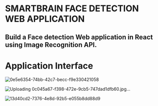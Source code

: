 # SMARTBRAIN FACE DETECTION WEB APPLICATION
## Build a Face detection Web application in React using Image Recognition API.

# Application Interface

![0e5e6354-74bb-42c7-becc-f9e330421058](https://user-images.githubusercontent.com/59107244/142639309-a312979a-1888-41c5-a781-37f9bcc1adaa.jpg)

![Uploading 0c045a67-f398-472e-9cb5-747dad1dfb60.jpg…]()

![13d40cd2-7376-4e8d-92b5-e055b8dd88d9](https://user-images.githubusercontent.com/59107244/142639316-0eaeedb1-4a70-4406-bb8e-b1d81e3b3702.jpg)



